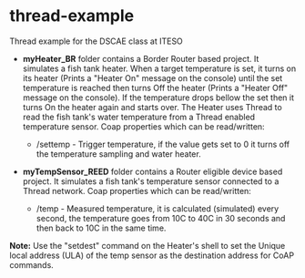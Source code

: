 # thread-example
Thread example for the DSCAE class at ITESO

* __myHeater_BR__ folder contains a Border Router based project. It simulates a fish tank heater. When a target temperature is set, it turns on its heater (Prints a "Heater On" message on the console) until the set temperature is reached then turns Off the heater (Prints a "Heater Off" message on the console). If the temperature drops bellow the set then it turns On the heater again and starts over. The Heater uses Thread to read the fish tank's water temperature from a Thread enabled temperature sensor. Coap properties which can be read/written:
    * /settemp - Trigger temperature, if the value gets set to 0 it turns off the temperature sampling and water heater.


* __myTempSensor_REED__ folder contains a Router eligible device based project. It simulates a fish tank's temperature sensor connected to a Thread network. Coap properties which can be read/written:
    * /temp - Measured temperature, it is calculated (simulated) every second, the temperature goes from 10C to 40C in 30 seconds and then back to 10C in the same time.

__Note:__ Use the "setdest" command on the Heater's shell to set the Unique local address (ULA) of the temp sensor as the destination address for CoAP commands.